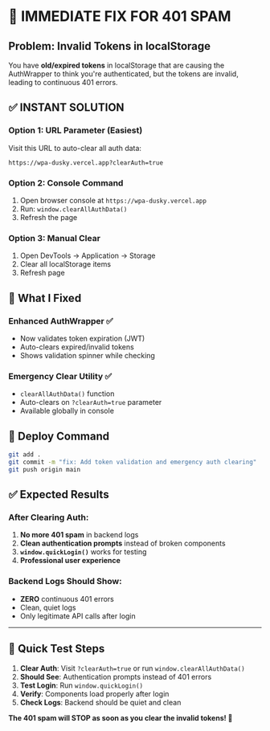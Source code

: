# 🚨 IMMEDIATE FIX FOR 401 SPAM

## Problem: Invalid Tokens in localStorage

You have **old/expired tokens** in localStorage that are causing the AuthWrapper to think you're authenticated, but the tokens are invalid, leading to continuous 401 errors.

## ✅ INSTANT SOLUTION

### **Option 1: URL Parameter (Easiest)**
Visit this URL to auto-clear all auth data:
```
https://wpa-dusky.vercel.app?clearAuth=true
```

### **Option 2: Console Command**
1. Open browser console at `https://wpa-dusky.vercel.app`
2. Run: `window.clearAllAuthData()`
3. Refresh the page

### **Option 3: Manual Clear**
1. Open DevTools → Application → Storage
2. Clear all localStorage items
3. Refresh page

## 🔧 What I Fixed

### **Enhanced AuthWrapper** ✅
- Now validates token expiration (JWT)
- Auto-clears expired/invalid tokens
- Shows validation spinner while checking

### **Emergency Clear Utility** ✅  
- `clearAllAuthData()` function
- Auto-clears on `?clearAuth=true` parameter
- Available globally in console

## 🚀 Deploy Command
```bash
git add .
git commit -m "fix: Add token validation and emergency auth clearing"
git push origin main
```

## ✅ Expected Results

### **After Clearing Auth**:
1. **No more 401 spam** in backend logs
2. **Clean authentication prompts** instead of broken components
3. **`window.quickLogin()`** works for testing
4. **Professional user experience**

### **Backend Logs Should Show**:
- **ZERO** continuous 401 errors
- Clean, quiet logs
- Only legitimate API calls after login

---

## 🎯 Quick Test Steps

1. **Clear Auth**: Visit `?clearAuth=true` or run `window.clearAllAuthData()`
2. **Should See**: Authentication prompts instead of 401 errors
3. **Test Login**: Run `window.quickLogin()` 
4. **Verify**: Components load properly after login
5. **Check Logs**: Backend should be quiet and clean

**The 401 spam will STOP as soon as you clear the invalid tokens! 🎉**